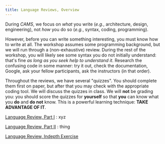 ```yaml
---
title: Language Reviews, Overview
---
```


During *CAMS*, we focus on *what* you write (*e.g.*, architecture, design, engineering), not *how* you do so (*e.g.*, syntax, coding, programming).

However, before you can write something interesting, you must know how to write at all.  The workshop assumes some programming background, but we will run through a (non-exhaustive) review.  During the rest of the workshop, you will likely see some syntax you do not initially understand: that's fine *as long as you seek help to understand it*.  Research the confusing code in some manner: try it out, check the documentation, Google, ask your fellow participants, ask the instructors (in that order).

Throughout the reviews, we have several "quizzes".  You should complete them first on paper, but after that you may check with the appropriate coding tool.  We will discuss the quizzes in class.  We will **not** be grading you: you should score the quizzes for **yourself** so that **you** can know what you **do** and **do not** know.  This is a powerful learning technique: **TAKE ADVANTAGE OF IT**.

[Language Review, Part I](AM/)
: xyz

[Language Review, Part II](PM/)
: thing

[Language Review, Indepth Exercise](exercise/)
